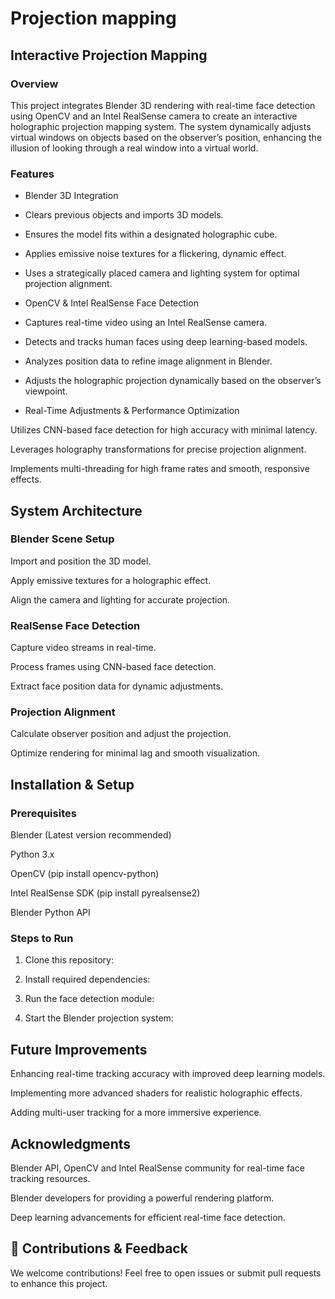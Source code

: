 # Projection mapping

## Interactive Projection Mapping

### Overview

This project integrates Blender 3D rendering with real-time face detection using OpenCV and an Intel RealSense camera to create an interactive holographic projection mapping system. The system dynamically adjusts virtual windows on objects based on the observer’s position, enhancing the illusion of looking through a real window into a virtual world.

### Features

- Blender 3D Integration

 * Clears previous objects and imports 3D models.

 * Ensures the model fits within a designated holographic cube.

 * Applies emissive noise textures for a flickering, dynamic effect.

 * Uses a strategically placed camera and lighting system for optimal projection alignment.

- OpenCV & Intel RealSense Face Detection

 * Captures real-time video using an Intel RealSense camera.

 * Detects and tracks human faces using deep learning-based models.

 * Analyzes position data to refine image alignment in Blender.

 * Adjusts the holographic projection dynamically based on the observer’s viewpoint.

- Real-Time Adjustments & Performance Optimization

Utilizes CNN-based face detection for high accuracy with minimal latency.

Leverages holography transformations for precise projection alignment.

Implements multi-threading for high frame rates and smooth, responsive effects.

## System Architecture

### Blender Scene Setup

Import and position the 3D model.

Apply emissive textures for a holographic effect.

Align the camera and lighting for accurate projection.

### RealSense Face Detection

Capture video streams in real-time.

Process frames using CNN-based face detection.

Extract face position data for dynamic adjustments.

### Projection Alignment

Calculate observer position and adjust the projection.

Optimize rendering for minimal lag and smooth visualization.

## Installation & Setup

### Prerequisites

Blender (Latest version recommended)

Python 3.x

OpenCV (pip install opencv-python)

Intel RealSense SDK (pip install pyrealsense2)

Blender Python API

### Steps to Run

1. Clone this repository:

2. Install required dependencies:

3. Run the face detection module:

4. Start the Blender projection system:

## Future Improvements

Enhancing real-time tracking accuracy with improved deep learning models.

Implementing more advanced shaders for realistic holographic effects.

Adding multi-user tracking for a more immersive experience.

## Acknowledgments

Blender API, OpenCV and Intel RealSense community for real-time face tracking resources.

Blender developers for providing a powerful rendering platform.

Deep learning advancements for efficient real-time face detection.

## 📢 Contributions & Feedback

We welcome contributions! Feel free to open issues or submit pull requests to enhance this project.
